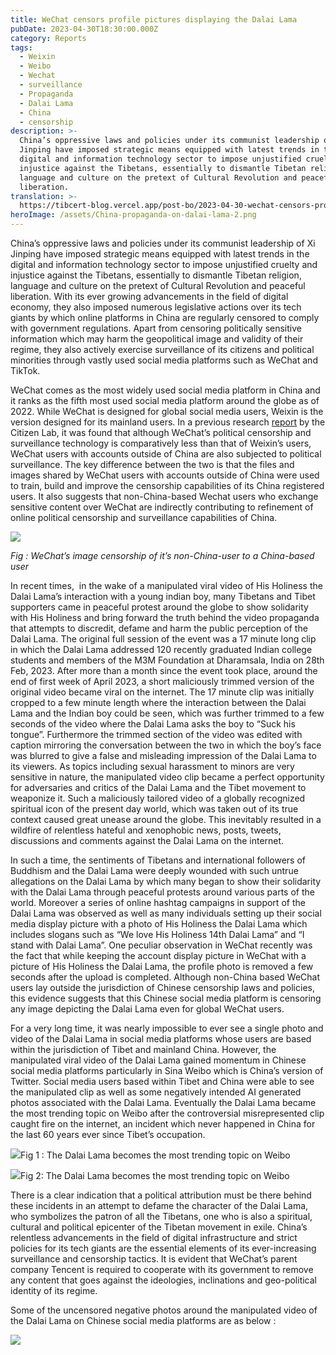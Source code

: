 ```yaml
---
title: WeChat censors profile pictures displaying the Dalai Lama
pubDate: 2023-04-30T18:30:00.000Z
category: Reports
tags:
  - Weixin
  - Weibo
  - Wechat
  - surveillance
  - Propaganda
  - Dalai Lama
  - China
  - censorship
description: >-
  China’s oppressive laws and policies under its communist leadership of Xi
  Jinping have imposed strategic means equipped with latest trends in the
  digital and information technology sector to impose unjustified cruelty and
  injustice against the Tibetans, essentially to dismantle Tibetan religion,
  language and culture on the pretext of Cultural Revolution and peaceful
  liberation.
translation: >-
  https://tibcert-blog.vercel.app/post-bo/2023-04-30-wechat-censors-profile-pictures-displaying-the-dalai-lama-bo/
heroImage: /assets/China-propaganda-on-dalai-lama-2.png
---
```


China’s oppressive laws and policies under its communist leadership of Xi Jinping have imposed strategic means equipped with latest trends in the digital and information technology sector to impose unjustified cruelty and injustice against the Tibetans, essentially to dismantle Tibetan religion, language and culture on the pretext of Cultural Revolution and peaceful liberation. With its ever growing advancements in the field of digital economy, they also imposed numerous legislative actions over its tech giants by which online platforms in China are regularly censored to comply with government regulations. Apart from censoring politically sensitive information which may harm the geopolitical image and validity of their regime, they also actively exercise surveillance of its citizens and political minorities through vastly used social media platforms such as WeChat and TikTok. 

WeChat comes as the most widely used social media platform in China and it ranks as the fifth most used social media platform around the globe as of 2022. While WeChat is designed for global social media users, Weixin is the version designed for its mainland users. In a previous research [report](https://citizenlab.ca/2020/05/we-chat-they-watch/) by the Citizen Lab, it was found that although WeChat’s political censorship and surveillance technology is comparatively less than that of Weixin’s users, WeChat users with accounts outside of China are also subjected to political surveillance. The key difference between the two is that the files and images shared by WeChat users with accounts outside of China were used to train, build and improve the censorship capabilities of its China registered users. It also suggests that non-China-based Wechat users who exchange sensitive content over WeChat are indirectly contributing to refinement of online political censorship and surveillance capabilities of China. 

![](</assets/blog report/image-768x658.png>)

*Fig : WeChat’s image censorship of it’s non-China-user to a China-based user*

In recent times,  in the wake of a manipulated viral video of His Holiness the Dalai Lama’s interaction with a young indian boy, many Tibetans and Tibet supporters came in peaceful protest around the globe to show solidarity with His Holiness and bring forward the truth behind the video propaganda that attempts to discredit, defame and harm the public perception of the Dalai Lama. The original full session of the event was a 17 minute long clip in which the Dalai Lama addressed 120 recently graduated Indian college students and members of the M3M Foundation at Dharamsala, India on 28th Feb, 2023. After more than a month since the event took place, around the end of first week of April 2023, a short maliciously trimmed version of the original video became viral on the internet. The 17 minute clip was initially cropped to a few minute length where the interaction between the Dalai Lama and the Indian boy could be seen, which was further trimmed to a few seconds of the video where the Dalai Lama asks the boy to “Suck his tongue”. Furthermore the trimmed section of the video was edited with caption mirroring the conversation between the two in which the boy’s face was blurred to give a false and misleading impression of the Dalai Lama to its viewers. As topics including sexual harassment to minors are very sensitive in nature, the manipulated video clip became a perfect opportunity for adversaries and critics of the Dalai Lama and the Tibet movement to weaponize it. Such a maliciously tailored video of a globally recognized spiritual icon of the present day world, which was taken out of its true context caused great unease around the globe. This inevitably resulted in a wildfire of relentless hateful and xenophobic news, posts, tweets, discussions and comments against the Dalai Lama on the internet. 

In such a time, the sentiments of Tibetans and international followers of Buddhism and the Dalai Lama were deeply wounded with such untrue allegations on the Dalai Lama by which many began to show their solidarity with the Dalai Lama through peaceful protests around various parts of the world. Moreover a series of online hashtag campaigns in support of the Dalai Lama was observed as well as many individuals setting up their social media display picture with a photo of His Holiness the Dalai Lama which includes slogans such as “We love His Holiness 14th Dalai Lama” and “I stand with Dalai Lama”. One peculiar observation in WeChat recently was the fact that while keeping the account display picture in WeChat with a picture of His Holiness the Dalai Lama, the profile photo is removed a few seconds after the upload is completed. Although non-China based WeChat users lay outside the jurisdiction of Chinese censorship laws and policies, this evidence suggests that this Chinese social media platform is censoring any image depicting the Dalai Lama even for global WeChat users.

For a very long time, it was nearly impossible to ever see a single photo and video of the Dalai Lama in social media platforms whose users are based within the jurisdiction of Tibet and mainland China. However, the manipulated viral video of the Dalai Lama gained momentum in Chinese social media platforms particularly in Sina Weibo which is China’s version of Twitter. Social media users based within Tibet and China were able to see the manipulated clip as well as some negatively intended AI generated photos associated with the Dalai Lama. Eventually the Dalai Lama became the most trending topic on Weibo after the controversial misrepresented clip caught fire on the internet, an incident which never happened in China for the last 60 years ever since Tibet’s occupation. 

![](</assets/blog report/image-1-600x915.png>)Fig 1 : The Dalai Lama becomes the most trending topic on Weibo

![](</assets/blog report/image-4-600x939.png>)Fig 2: The Dalai Lama becomes the most trending topic on Weibo

There is a clear indication that a political attribution must be there behind these incidents in an attempt to defame the character of the Dalai Lama, who symbolizes the patron of all the Tibetans, one who is also a spiritual, cultural and political epicenter of the Tibetan movement in exile. China’s relentless advancements in the field of digital infrastructure and strict policies for its tech giants are the essential elements of its ever-increasing surveillance and censorship tactics. It is evident that WeChat’s parent company Tencent is required to cooperate with its government to remove any content that goes against the ideologies, inclinations and geo-political identity of its regime.

Some of the uncensored negative photos around the manipulated video of the Dalai Lama on Chinese social media platforms are as below :

![](</assets/blog report/Weibo-uncensored-1.jpg>)
